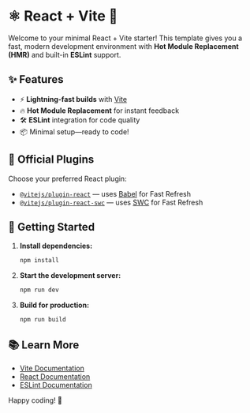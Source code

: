 # ⚛️ React + Vite 🚀

Welcome to your minimal React + Vite starter! This template gives you a fast, modern development environment with **Hot Module Replacement (HMR)** and built-in **ESLint** support.

## ✨ Features

- ⚡️ **Lightning-fast builds** with [Vite](https://vitejs.dev/)
- 🔥 **Hot Module Replacement** for instant feedback
- 🛠️ **ESLint** integration for code quality
- 📦 Minimal setup—ready to code!

## 🧩 Official Plugins

Choose your preferred React plugin:

- [`@vitejs/plugin-react`](https://github.com/vitejs/vite-plugin-react/blob/main/packages/plugin-react/README.md) — uses [Babel](https://babeljs.io/) for Fast Refresh
- [`@vitejs/plugin-react-swc`](https://github.com/vitejs/vite-plugin-react-swc) — uses [SWC](https://swc.rs/) for Fast Refresh

## 🚀 Getting Started

1. **Install dependencies:**
    ```bash
    npm install
    ```
2. **Start the development server:**
    ```bash
    npm run dev
    ```
3. **Build for production:**
    ```bash
    npm run build
    ```

## 📚 Learn More

- [Vite Documentation](https://vitejs.dev/guide/)
- [React Documentation](https://react.dev/)
- [ESLint Documentation](https://eslint.org/)

Happy coding! 🎉

